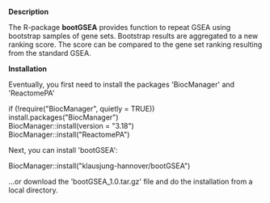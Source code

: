 **Description**

The R-package **bootGSEA** provides function to repeat GSEA using bootstrap samples of gene sets. Bootstrap results are aggregated to a new ranking score. The score can be compared to the gene set ranking resulting from the standard GSEA.

**Installation**

Eventually, you first need to install the packages 'BiocManager' and 'ReactomePA'

if (!require("BiocManager", quietly = TRUE))<br>
    install.packages("BiocManager")<br>
BiocManager::install(version = "3.18")<br>
BiocManager::install("ReactomePA")

Next, you can install 'bootGSEA':

BiocManager::install("klausjung-hannover/bootGSEA")

...or download the 'bootGSEA_1.0.tar.gz' file and do the installation from a local directory.
